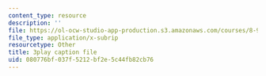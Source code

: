 ```yaml
---
content_type: resource
description: ''
file: https://ol-ocw-studio-app-production.s3.amazonaws.com/courses/8-962-general-relativity-spring-2020/080776bf037f5212bf2e5c44fb82cb76_pUqA_iHLBWQ.vtt
file_type: application/x-subrip
resourcetype: Other
title: 3play caption file
uid: 080776bf-037f-5212-bf2e-5c44fb82cb76
---
```

